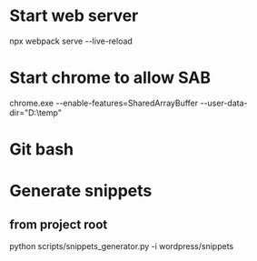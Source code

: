 # Start web server #
npx webpack serve --live-reload

# Start chrome to allow SAB #
chrome.exe --enable-features=SharedArrayBuffer --user-data-dir="D:\temp"

# Git bash #

# Generate snippets #
## from project root ##
 python scripts/snippets_generator.py -i wordpress/snippets